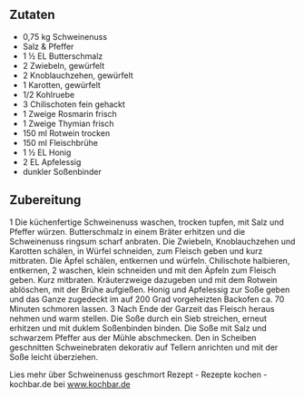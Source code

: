 ## Zutaten
- 0,75 kg	Schweinenuss
- Salz & Pfeffer
- 1 ½ EL	Butterschmalz
- 2	Zwiebeln, gewürfelt
- 2	Knoblauchzehen, gewürfelt
- 1	Karotten, gewürfelt
- 1/2   Kohlruebe
- 3	Chilischoten fein gehackt
- 1 Zweige	Rosmarin frisch
- 1 Zweige	Thymian frisch
- 150 ml	Rotwein trocken
- 150 ml	Fleischbrühe
- 1 ½ EL	Honig
- 2 EL	Apfelessig
- dunkler Soßenbinder

## Zubereitung
1	Die küchenfertige Schweinenuss waschen, trocken tupfen, mit Salz und Pfeffer würzen. Butterschmalz in einem Bräter erhitzen und die Schweinenuss ringsum scharf anbraten. Die Zwiebeln, Knoblauchzehen und Karotten schälen, in Würfel schneiden, zum Fleisch geben und kurz mitbraten. Die Äpfel schälen, entkernen und würfeln. Chilischote halbieren, entkernen,
2	waschen, klein schneiden und mit den Äpfeln zum Fleisch geben. Kurz mitbraten. Kräuterzweige dazugeben und mit dem Rotwein ablöschen, mit der Brühe aufgießen. Honig und Apfelessig zur Soße geben und das Ganze zugedeckt im auf 200 Grad vorgeheizten Backofen ca. 70 Minuten schmoren lassen.
3	Nach Ende der Garzeit das Fleisch heraus nehmen und warm stellen. Die Soße durch ein Sieb streichen, erneut erhitzen und mit duklem Soßenbinden binden. Die Soße mit Salz und schwarzem Pfeffer aus der Mühle abschmecken. Den in Scheiben geschnitten Schweinebraten dekorativ auf Tellern anrichten und mit der Soße leicht überziehen.

Lies mehr über Schweinenuss geschmort Rezept - Rezepte kochen - kochbar.de bei www.kochbar.de